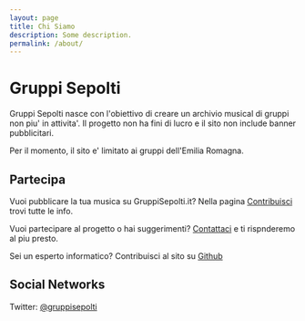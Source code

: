 ```yaml
---
layout: page
title: Chi Siamo
description: Some description.
permalink: /about/
---
```


# Gruppi Sepolti

Gruppi Sepolti nasce con l'obiettivo di creare un archivio musical di gruppi non piu' in attivita'. 
Il progetto non ha fini di lucro e il sito non include banner pubblicitari.

Per il momento, il sito e' limitato ai gruppi dell'Emilia Romagna.

## Partecipa

Vuoi pubblicare la tua musica su GruppiSepolti.it? Nella pagina [Contribuisci](/contribute) trovi tutte le info.

Vuoi partecipare al progetto o hai suggerimenti? [Contattaci](/contribute) e ti rispnderemo al piu presto.

Sei un esperto informatico?  Contribuisci al sito su [Github](https://github.com/gruppisepolti/gruppisepolti)

## Social Networks

Twitter: [@gruppisepolti](https://twitter.com/gruppisepolti)
